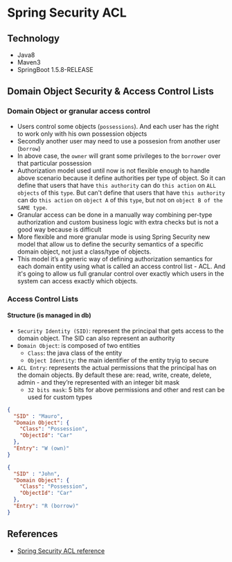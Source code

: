 # Spring Security ACL
## Technology
* Java8
* Maven3
* SpringBoot 1.5.8-RELEASE

## Domain Object Security & Access Control Lists
### Domain Object or granular access control
* Users control some objects (`possessions`). And each user has the right to work only with his own possession objects
* Secondly another user may need to use a possesion from another user (`borrow`)
* In above case, the `owner` will grant some privileges to the `borrower` over that particular possession
* Authorization model used until now is not flexible enough to handle above scenario because it define authorities per type of object. 
  So it can define that users that have `this authority` can do `this action` on `ALL objects` of this `type`. But can't define that
  users that have `this authority` can do `this action` on `object A` of this `type`, but not on `object B of the SAME type`.
* Granular access can be done in a manually way combining per-type authorization and custom business logic with extra checks but is not a good way because is difficult
* More flexible and more granular mode is using Spring Security new model that allow us to define the security semantics of a specific domain object, not just a class/type of objects.
* This model it’s a generic way of defining authorization semantics for each domain entity using what is called an access control list - ACL. 
  And it's going to allow us full granular control over exactly which users in the system can access exactly which objects.

### Access Control Lists
#### Structure (is managed in db)
* `Security Identity (SID)`: represent the principal that gets access to the domain object. The SID can also represent an authority
* `Domain Object`: is composed of two entities
    * `Class`: the java class of the entity
    * `Object Identity`: the main identifier of the entity tryig to secure
* `ACL Entry`: represents the actual permissions that the principal has on the domain objects. By default these are: read, write, create, delete, admin - and they’re represented with an integer bit mask
    * `32 bits mask`: 5 bits for above permissions and other and rest can be used for custom types 

```json
{
  "SID" : "Mauro",
  "Domain Object": {
    "Class": "Possession",
    "ObjectId": "Car"
  },
  "Entry": "W (own)"
}

{
  "SID" : "John",
  "Domain Object": {
    "Class": "Possession",
    "ObjectId": "Car"
  },
  "Entry": "R (borrow)"
}
```

## References

* [Spring Security ACL reference](https://docs.spring.io/autorepo/docs/spring-security/current/reference/htmlsingle/#domain-acls-key-concepts)